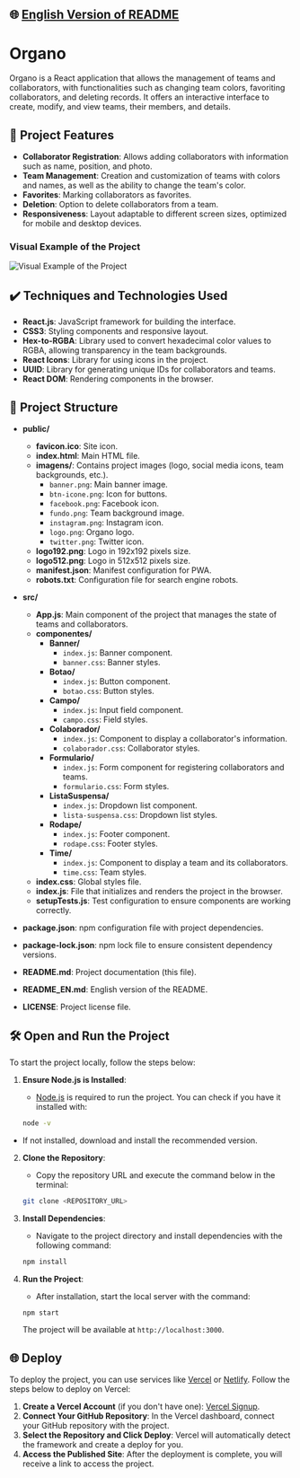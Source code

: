 ## 🌐 [English Version of README](README_EN.md)

# Organo

Organo is a React application that allows the management of teams and collaborators, with functionalities such as changing team colors, favoriting collaborators, and deleting records. It offers an interactive interface to create, modify, and view teams, their members, and details.

## 🔨 Project Features

- **Collaborator Registration**: Allows adding collaborators with information such as name, position, and photo.
- **Team Management**: Creation and customization of teams with colors and names, as well as the ability to change the team's color.
- **Favorites**: Marking collaborators as favorites.
- **Deletion**: Option to delete collaborators from a team.
- **Responsiveness**: Layout adaptable to different screen sizes, optimized for mobile and desktop devices.

### Visual Example of the Project

![Visual Example of the Project](https://github.com/user-attachments/assets/60ce2f8a-8aa2-453c-bcf4-9cc1f5b31b01)

## ✔️ Techniques and Technologies Used

- **React.js**: JavaScript framework for building the interface.
- **CSS3**: Styling components and responsive layout.
- **Hex-to-RGBA**: Library used to convert hexadecimal color values to RGBA, allowing transparency in the team backgrounds.
- **React Icons**: Library for using icons in the project.
- **UUID**: Library for generating unique IDs for collaborators and teams.
- **React DOM**: Rendering components in the browser.

## 📁 Project Structure

- **public/**
  - **favicon.ico**: Site icon.
  - **index.html**: Main HTML file.
  - **imagens/**: Contains project images (logo, social media icons, team backgrounds, etc.).
    - `banner.png`: Main banner image.
    - `btn-icone.png`: Icon for buttons.
    - `facebook.png`: Facebook icon.
    - `fundo.png`: Team background image.
    - `instagram.png`: Instagram icon.
    - `logo.png`: Organo logo.
    - `twitter.png`: Twitter icon.
  - **logo192.png**: Logo in 192x192 pixels size.
  - **logo512.png**: Logo in 512x512 pixels size.
  - **manifest.json**: Manifest configuration for PWA.
  - **robots.txt**: Configuration file for search engine robots.

- **src/**
  - **App.js**: Main component of the project that manages the state of teams and collaborators.
  - **componentes/**
    - **Banner/**
      - `index.js`: Banner component.
      - `banner.css`: Banner styles.
    - **Botao/**
      - `index.js`: Button component.
      - `botao.css`: Button styles.
    - **Campo/**
      - `index.js`: Input field component.
      - `campo.css`: Field styles.
    - **Colaborador/**
      - `index.js`: Component to display a collaborator's information.
      - `colaborador.css`: Collaborator styles.
    - **Formulario/**
      - `index.js`: Form component for registering collaborators and teams.
      - `formulario.css`: Form styles.
    - **ListaSuspensa/**
      - `index.js`: Dropdown list component.
      - `lista-suspensa.css`: Dropdown list styles.
    - **Rodape/**
      - `index.js`: Footer component.
      - `rodape.css`: Footer styles.
    - **Time/**
      - `index.js`: Component to display a team and its collaborators.
      - `time.css`: Team styles.
  - **index.css**: Global styles file.
  - **index.js**: File that initializes and renders the project in the browser.
  - **setupTests.js**: Test configuration to ensure components are working correctly.

- **package.json**: npm configuration file with project dependencies.
- **package-lock.json**: npm lock file to ensure consistent dependency versions.
- **README.md**: Project documentation (this file).
- **README_EN.md**: English version of the README.
- **LICENSE**: Project license file.

## 🛠️ Open and Run the Project

To start the project locally, follow the steps below:

1. **Ensure Node.js is Installed**:
   - [Node.js](https://nodejs.org/) is required to run the project. You can check if you have it installed with:

   ```bash
   node -v
   ```

- If not installed, download and install the recommended version.

2. **Clone the Repository**:
    - Copy the repository URL and execute the command below in the terminal:

   ```bash
   git clone <REPOSITORY_URL>
   ```

3. **Install Dependencies**:
    - Navigate to the project directory and install dependencies with the following command:

   ```bash
   npm install
   ```

4. **Run the Project**:
    - After installation, start the local server with the command:

   ```bash
   npm start
   ```

   The project will be available at `http://localhost:3000`.

## 🌐 Deploy

To deploy the project, you can use services like [Vercel](https://vercel.com/) or [Netlify](https://www.netlify.com/). Follow the steps below to deploy on Vercel:

1. **Create a Vercel Account** (if you don't have one): [Vercel Signup](https://vercel.com/signup).
2. **Connect Your GitHub Repository**: In the Vercel dashboard, connect your GitHub repository with the project.
3. **Select the Repository and Click Deploy**: Vercel will automatically detect the framework and create a deploy for you.
4. **Access the Published Site**: After the deployment is complete, you will receive a link to access the project.
